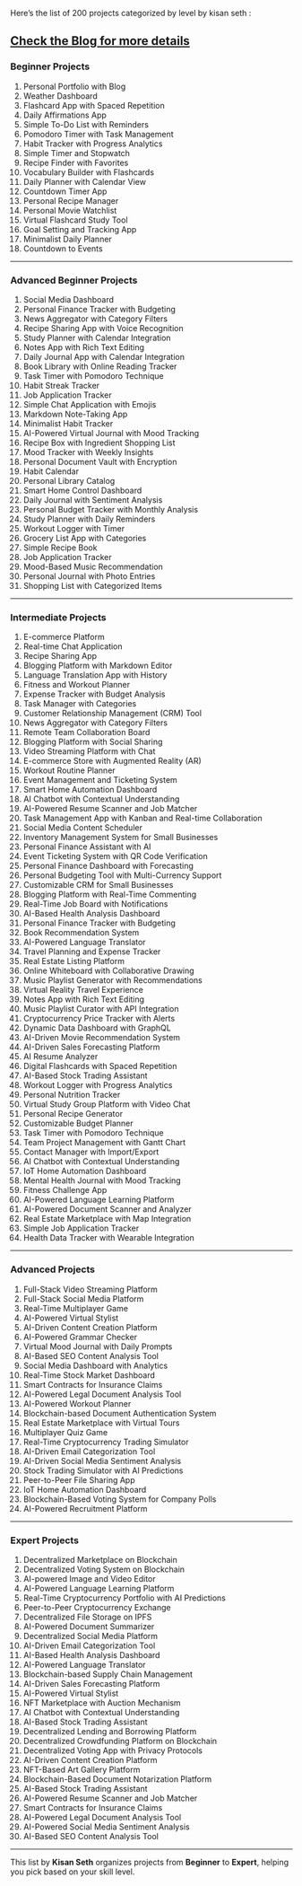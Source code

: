 Here’s the list of 200 projects categorized by level by kisan seth :

[Check the Blog for more details](https://dev.to/kishansheth/200-project-ideas-from-beginner-to-advanced-with-open-source-contributions-3g6a)
---

### **Beginner Projects**
1. Personal Portfolio with Blog  
2. Weather Dashboard  
3. Flashcard App with Spaced Repetition  
4. Daily Affirmations App  
5. Simple To-Do List with Reminders  
6. Pomodoro Timer with Task Management  
7. Habit Tracker with Progress Analytics  
8. Simple Timer and Stopwatch  
9. Recipe Finder with Favorites  
10. Vocabulary Builder with Flashcards  
11. Daily Planner with Calendar View  
12. Countdown Timer App  
13. Personal Recipe Manager  
14. Personal Movie Watchlist  
15. Virtual Flashcard Study Tool  
16. Goal Setting and Tracking App  
17. Minimalist Daily Planner  
18. Countdown to Events  

---

### **Advanced Beginner Projects**
1. Social Media Dashboard  
2. Personal Finance Tracker with Budgeting  
3. News Aggregator with Category Filters  
4. Recipe Sharing App with Voice Recognition  
5. Study Planner with Calendar Integration  
6. Notes App with Rich Text Editing  
7. Daily Journal App with Calendar Integration  
8. Book Library with Online Reading Tracker  
9. Task Timer with Pomodoro Technique  
10. Habit Streak Tracker  
11. Job Application Tracker  
12. Simple Chat Application with Emojis  
13. Markdown Note-Taking App  
14. Minimalist Habit Tracker  
15. AI-Powered Virtual Journal with Mood Tracking  
16. Recipe Box with Ingredient Shopping List  
17. Mood Tracker with Weekly Insights  
18. Personal Document Vault with Encryption  
19. Habit Calendar  
20. Personal Library Catalog  
21. Smart Home Control Dashboard  
22. Daily Journal with Sentiment Analysis  
23. Personal Budget Tracker with Monthly Analysis  
24. Study Planner with Daily Reminders  
25. Workout Logger with Timer  
26. Grocery List App with Categories  
27. Simple Recipe Book  
28. Job Application Tracker  
29. Mood-Based Music Recommendation  
30. Personal Journal with Photo Entries  
31. Shopping List with Categorized Items  

---

### **Intermediate Projects**
1. E-commerce Platform  
2. Real-time Chat Application  
3. Recipe Sharing App  
4. Blogging Platform with Markdown Editor  
5. Language Translation App with History  
6. Fitness and Workout Planner  
7. Expense Tracker with Budget Analysis  
8. Task Manager with Categories  
9. Customer Relationship Management (CRM) Tool  
10. News Aggregator with Category Filters  
11. Remote Team Collaboration Board  
12. Blogging Platform with Social Sharing  
13. Video Streaming Platform with Chat  
14. E-commerce Store with Augmented Reality (AR)  
15. Workout Routine Planner  
16. Event Management and Ticketing System  
17. Smart Home Automation Dashboard  
18. AI Chatbot with Contextual Understanding  
19. AI-Powered Resume Scanner and Job Matcher  
20. Task Management App with Kanban and Real-time Collaboration  
21. Social Media Content Scheduler  
22. Inventory Management System for Small Businesses  
23. Personal Finance Assistant with AI  
24. Event Ticketing System with QR Code Verification  
25. Personal Finance Dashboard with Forecasting  
26. Personal Budgeting Tool with Multi-Currency Support  
27. Customizable CRM for Small Businesses  
28. Blogging Platform with Real-Time Commenting  
29. Real-Time Job Board with Notifications  
30. AI-Based Health Analysis Dashboard  
31. Personal Finance Tracker with Budgeting  
32. Book Recommendation System  
33. AI-Powered Language Translator  
34. Travel Planning and Expense Tracker  
35. Real Estate Listing Platform  
36. Online Whiteboard with Collaborative Drawing  
37. Music Playlist Generator with Recommendations  
38. Virtual Reality Travel Experience  
39. Notes App with Rich Text Editing  
40. Music Playlist Curator with API Integration  
41. Cryptocurrency Price Tracker with Alerts  
42. Dynamic Data Dashboard with GraphQL  
43. AI-Driven Movie Recommendation System  
44. AI-Driven Sales Forecasting Platform  
45. AI Resume Analyzer  
46. Digital Flashcards with Spaced Repetition  
47. AI-Based Stock Trading Assistant  
48. Workout Logger with Progress Analytics  
49. Personal Nutrition Tracker  
50. Virtual Study Group Platform with Video Chat  
51. Personal Recipe Generator  
52. Customizable Budget Planner  
53. Task Timer with Pomodoro Technique  
54. Team Project Management with Gantt Chart  
55. Contact Manager with Import/Export  
56. AI Chatbot with Contextual Understanding  
57. IoT Home Automation Dashboard  
58. Mental Health Journal with Mood Tracking  
59. Fitness Challenge App  
60. AI-Powered Language Learning Platform  
61. AI-Powered Document Scanner and Analyzer  
62. Real Estate Marketplace with Map Integration  
63. Simple Job Application Tracker  
64. Health Data Tracker with Wearable Integration  

---

### **Advanced Projects**
1. Full-Stack Video Streaming Platform  
2. Full-Stack Social Media Platform  
3. Real-Time Multiplayer Game  
4. AI-Powered Virtual Stylist  
5. AI-Driven Content Creation Platform  
6. AI-Powered Grammar Checker  
7. Virtual Mood Journal with Daily Prompts  
8. AI-Based SEO Content Analysis Tool  
9. Social Media Dashboard with Analytics  
10. Real-Time Stock Market Dashboard  
11. Smart Contracts for Insurance Claims  
12. AI-Powered Legal Document Analysis Tool  
13. AI-Powered Workout Planner  
14. Blockchain-based Document Authentication System  
15. Real Estate Marketplace with Virtual Tours  
16. Multiplayer Quiz Game  
17. Real-Time Cryptocurrency Trading Simulator  
18. AI-Driven Email Categorization Tool  
19. AI-Driven Social Media Sentiment Analysis  
20. Stock Trading Simulator with AI Predictions  
21. Peer-to-Peer File Sharing App  
22. IoT Home Automation Dashboard  
23. Blockchain-Based Voting System for Company Polls  
24. AI-Powered Recruitment Platform  

---

### **Expert Projects**
1. Decentralized Marketplace on Blockchain  
2. Decentralized Voting System on Blockchain  
3. AI-powered Image and Video Editor  
4. AI-Powered Language Learning Platform  
5. Real-Time Cryptocurrency Portfolio with AI Predictions  
6. Peer-to-Peer Cryptocurrency Exchange  
7. Decentralized File Storage on IPFS  
8. AI-Powered Document Summarizer  
9. Decentralized Social Media Platform  
10. AI-Driven Email Categorization Tool  
11. AI-Based Health Analysis Dashboard  
12. AI-Powered Language Translator  
13. Blockchain-based Supply Chain Management  
14. AI-Driven Sales Forecasting Platform  
15. AI-Powered Virtual Stylist  
16. NFT Marketplace with Auction Mechanism  
17. AI Chatbot with Contextual Understanding  
18. AI-Based Stock Trading Assistant  
19. Decentralized Lending and Borrowing Platform  
20. Decentralized Crowdfunding Platform on Blockchain  
21. Decentralized Voting App with Privacy Protocols  
22. AI-Driven Content Creation Platform  
23. NFT-Based Art Gallery Platform  
24. Blockchain-Based Document Notarization Platform  
25. AI-Based Stock Trading Assistant  
26. AI-Powered Resume Scanner and Job Matcher  
27. Smart Contracts for Insurance Claims  
28. AI-Powered Legal Document Analysis Tool  
29. AI-Powered Social Media Sentiment Analysis  
30. AI-Based SEO Content Analysis Tool  

---

This list by **Kisan Seth**  organizes projects from **Beginner** to **Expert**, helping you pick based on your skill level. 

